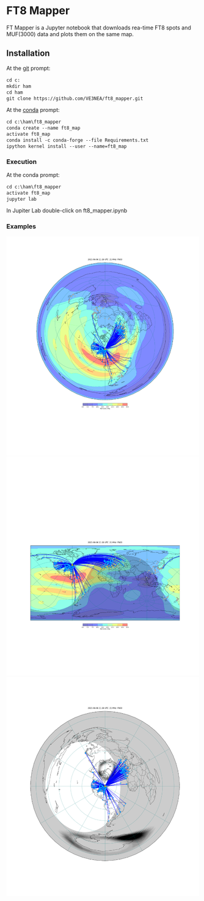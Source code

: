 # FT8 Mapper

FT Mapper is a Jupyter notebook that downloads rea-time FT8 spots and MUF(3000) data and plots them on the same map.

## Installation

At the [git](https://git-scm.com/) prompt:
```
cd c:
mkdir ham
cd ham
git clone https://github.com/VE3NEA/ft8_mapper.git
```

At the [conda](https://docs.conda.io/en/latest/miniconda.html) prompt:
```
cd c:\ham\ft8_mapper
conda create --name ft8_map
activate ft8_map
conda install -c conda-forge --file Requirements.txt
ipython kernel install --user --name=ft8_map
```

### Execution

At the conda prompt:
```
cd c:\ham\ft8_mapper
activate ft8_map
jupyter lab
```

In Jupiter Lab double-click on ft8_mapper.ipynb

### Examples

![polar](screenshots/polar.png)
![geographic](screenshots/geographic.png)
![azimuthal](screenshots/azimuthal.png)
